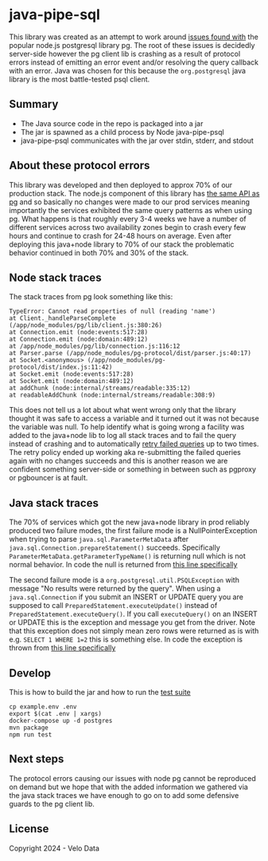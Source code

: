 # java-pipe-sql
This library was created as an attempt to work around [issues found with](https://github.com/brianc/node-postgres/issues/3174) the popular node.js postgresql library pg. The root of these issues is decidedly server-side however the pg client lib is crashing as a result of protocol errors instead of emitting an error event and/or resolving the query callback with an error. Java was chosen for this because the `org.postgresql` java library is the most battle-tested psql client.

## Summary
  + The Java source code in the repo is packaged into a jar
  + The jar is spawned as a child process by Node java-pipe-psql
  + java-pipe-psql communicates with the jar over stdin, stderr, and stdout

## About these protocol errors
This library was developed and then deployed to approx 70% of our production stack. The node.js component of this library has [the same API as pg](https://github.com/rhodey/java-pipe-sql/blob/master/benchmark.js) and so basically no changes were made to our prod services meaning importantly the services exhibited the same query patterns as when using pg. What happens is that roughly every 3-4 weeks we have a number of different services across two availability zones begin to crash every few hours and continue to crash for 24-48 hours on average. Even after deploying this java+node library to 70% of our stack the problematic behavior continued in both 70% and 30% of the stack.

## Node stack traces
The stack traces from pg look something like this:
```
TypeError: Cannot read properties of null (reading 'name')
at Client._handleParseComplete (/app/node_modules/pg/lib/client.js:380:26)
at Connection.emit (node:events:517:28)
at Connection.emit (node:domain:489:12)
at /app/node_modules/pg/lib/connection.js:116:12
at Parser.parse (/app/node_modules/pg-protocol/dist/parser.js:40:17)
at Socket.<anonymous> (/app/node_modules/pg-protocol/dist/index.js:11:42)
at Socket.emit (node:events:517:28)
at Socket.emit (node:domain:489:12)
at addChunk (node:internal/streams/readable:335:12)
at readableAddChunk (node:internal/streams/readable:308:9)
```

This does not tell us a lot about what went wrong only that the library thought it was safe to access a variable and it turned out it was not because the variable was null. To help identify what is going wrong a facility was added to the java+node lib to log all stack traces and to fail the query instead of crashing and to automatically [retry failed queries](https://github.com/rhodey/java-pipe-sql/blob/master/index.js#L515) up to two times. The retry policy ended up working aka re-submitting the failed queries again with no changes succeeds and this is another reason we are confident something server-side or something in between such as pgproxy or pgbouncer is at fault.

## Java stack traces
The 70% of services which got the new java+node library in prod reliably produced two failure modes, the first failure mode is a NullPointerException when trying to parse `java.sql.ParameterMetaData` after `java.sql.Connection.prepareStatement()` succeeds. Specifically `ParameterMetaData.getParameterTypeName()` is returning null which is not normal behavior. In code the null is returned from [this line specifically](https://github.com/rhodey/java-pipe-sql/blob/master/src/main/java/app/velodata/Queries.java#L227)

The second failure mode is a `org.postgresql.util.PSQLException` with message "No results were returned by the query". When using a `java.sql.Connection` if you submit an INSERT or UPDATE query you are supposed to call `PreparedStatement.executeUpdate()` instead of `PreparedStatement.executeQuery()`. If you call `executeQuery()` on an INSERT or UPDATE this is the exception and message you get from the driver. Note that this exception does not simply mean zero rows were returned as is with e.g. `SELECT 1 WHERE 1=2` this is something else. In code the exception is thrown from [this line specifically](https://github.com/rhodey/java-pipe-sql/blob/master/src/main/java/app/velodata/Queries.java#L243)

## Develop
This is how to build the jar and how to run the [test suite](https://github.com/rhodey/java-pipe-sql/blob/master/tests.js)
```
cp example.env .env
export $(cat .env | xargs)
docker-compose up -d postgres
mvn package
npm run test
```

## Next steps
The protocol errors causing our issues with node pg cannot be reproduced on demand but we hope that with the added information we gathered via the java stack traces we have enough to go on to add some defensive guards to the pg client lib.

## License
Copyright 2024 - Velo Data
